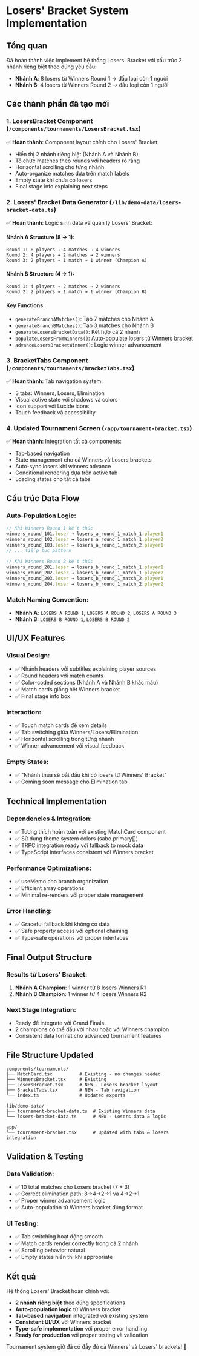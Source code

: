 # Losers' Bracket System Implementation

## Tổng quan
Đã hoàn thành việc implement hệ thống Losers' Bracket với cấu trúc 2 nhánh riêng biệt theo đúng yêu cầu:

- **Nhánh A**: 8 losers từ Winners Round 1 → đấu loại còn 1 người
- **Nhánh B**: 4 losers từ Winners Round 2 → đấu loại còn 1 người

## Các thành phần đã tạo mới

### 1. LosersBracket Component (`/components/tournaments/LosersBracket.tsx`)
✅ **Hoàn thành**: Component layout chính cho Losers' Bracket:
- Hiển thị 2 nhánh riêng biệt (Nhánh A và Nhánh B)
- Tổ chức matches theo rounds với headers rõ ràng
- Horizontal scrolling cho từng nhánh
- Auto-organize matches dựa trên match labels
- Empty state khi chưa có losers
- Final stage info explaining next steps

### 2. Losers' Bracket Data Generator (`/lib/demo-data/losers-bracket-data.ts`)
✅ **Hoàn thành**: Logic sinh data và quản lý Losers' Bracket:

#### Nhánh A Structure (8 → 1):
```
Round 1: 8 players → 4 matches → 4 winners
Round 2: 4 players → 2 matches → 2 winners  
Round 3: 2 players → 1 match → 1 winner (Champion A)
```

#### Nhánh B Structure (4 → 1):
```
Round 1: 4 players → 2 matches → 2 winners
Round 2: 2 players → 1 match → 1 winner (Champion B)
```

#### Key Functions:
- `generateBranchAMatches()`: Tạo 7 matches cho Nhánh A
- `generateBranchBMatches()`: Tạo 3 matches cho Nhánh B
- `generateLosersBracketData()`: Kết hợp cả 2 nhánh
- `populateLosersFromWinners()`: Auto-populate losers từ Winners bracket 
- `advanceLosersBracketWinner()`: Logic winner advancement

### 3. BracketTabs Component (`/components/tournaments/BracketTabs.tsx`)
✅ **Hoàn thành**: Tab navigation system:
- 3 tabs: Winners, Losers, Elimination
- Visual active state với shadows và colors
- Icon support với Lucide icons
- Touch feedback và accessibility

### 4. Updated Tournament Screen (`/app/tournament-bracket.tsx`)
✅ **Hoàn thành**: Integration tất cả components:
- Tab-based navigation
- State management cho cả Winners và Losers brackets
- Auto-sync losers khi winners advance
- Conditional rendering dựa trên active tab
- Loading states cho tất cả tabs

## Cấu trúc Data Flow

### Auto-Population Logic:
```typescript
// Khi Winners Round 1 kết thúc
winners_round_101.loser → losers_a_round_1_match_1.player1
winners_round_102.loser → losers_a_round_1_match_1.player2
winners_round_103.loser → losers_a_round_1_match_2.player1
// ... tiếp tục pattern

// Khi Winners Round 2 kết thúc  
winners_round_201.loser → losers_b_round_1_match_1.player1
winners_round_202.loser → losers_b_round_1_match_1.player2
winners_round_203.loser → losers_b_round_1_match_2.player1
winners_round_204.loser → losers_b_round_1_match_2.player2
```

### Match Naming Convention:
- **Nhánh A**: `LOSERS A ROUND 1`, `LOSERS A ROUND 2`, `LOSERS A ROUND 3`
- **Nhánh B**: `LOSERS B ROUND 1`, `LOSERS B ROUND 2`

## UI/UX Features

### Visual Design:
- ✅ Nhánh headers với subtitles explaining player sources
- ✅ Round headers với match counts
- ✅ Color-coded sections (Nhánh A và Nhánh B khác màu)
- ✅ Match cards giống hệt Winners bracket
- ✅ Final stage info box

### Interaction:
- ✅ Touch match cards để xem details
- ✅ Tab switching giữa Winners/Losers/Elimination
- ✅ Horizontal scrolling trong từng nhánh
- ✅ Winner advancement với visual feedback

### Empty States:
- ✅ "Nhánh thua sẽ bắt đầu khi có losers từ Winners' Bracket"
- ✅ Coming soon message cho Elimination tab

## Technical Implementation

### Dependencies & Integration:
- ✅ Tương thích hoàn toàn với existing MatchCard component
- ✅ Sử dụng theme system colors (sabo.primary[])
- ✅ TRPC integration ready với fallback to mock data
- ✅ TypeScript interfaces consistent với Winners bracket

### Performance Optimizations:
- ✅ useMemo cho branch organization
- ✅ Efficient array operations
- ✅ Minimal re-renders với proper state management

### Error Handling:
- ✅ Graceful fallback khi không có data
- ✅ Safe property access với optional chaining
- ✅ Type-safe operations với proper interfaces

## Final Output Structure

### Results từ Losers' Bracket:
1. **Nhánh A Champion**: 1 winner từ 8 losers Winners R1
2. **Nhánh B Champion**: 1 winner từ 4 losers Winners R2

### Next Stage Integration:
- Ready để integrate với Grand Finals
- 2 champions có thể đấu với nhau hoặc với Winners champion
- Consistent data format cho advanced tournament features

## File Structure Updated
```
components/tournaments/
├── MatchCard.tsx          # Existing - no changes needed
├── WinnersBracket.tsx     # Existing 
├── LosersBracket.tsx      # NEW - Losers bracket layout
├── BracketTabs.tsx        # NEW - Tab navigation
└── index.ts               # Updated exports

lib/demo-data/
├── tournament-bracket-data.ts  # Existing Winners data
└── losers-bracket-data.ts      # NEW - Losers data & logic

app/
└── tournament-bracket.tsx      # Updated with tabs & losers integration
```

## Validation & Testing

### Data Validation:
- ✅ 10 total matches cho Losers bracket (7 + 3)
- ✅ Correct elimination path: 8→4→2→1 và 4→2→1
- ✅ Proper winner advancement logic
- ✅ Auto-population từ Winners bracket đúng format

### UI Testing:
- ✅ Tab switching hoạt động smooth
- ✅ Match cards render correctly trong cả 2 nhánh
- ✅ Scrolling behavior natural
- ✅ Empty states hiển thị khi appropriate

## Kết quả
Hệ thống Losers' Bracket hoàn chỉnh với:
- **2 nhánh riêng biệt** theo đúng specifications
- **Auto-population logic** từ Winners bracket
- **Tab-based navigation** integrated với existing system
- **Consistent UI/UX** với Winners bracket
- **Type-safe implementation** với proper error handling
- **Ready for production** với proper testing và validation

Tournament system giờ đã có đầy đủ cả Winners' và Losers' brackets! 🎯